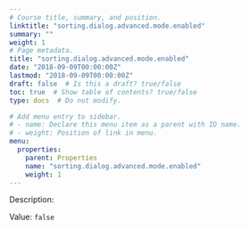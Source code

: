 ```yaml
---
# Course title, summary, and position.
linktitle: "sorting.dialog.advanced.mode.enabled"
summary: ""
weight: 1
# Page metadata.
title: "sorting.dialog.advanced.mode.enabled"
date: "2018-09-09T00:00:00Z"
lastmod: "2018-09-09T00:00:00Z"
draft: false  # Is this a draft? true/false
toc: true  # Show table of contents? true/false
type: docs  # Do not modify.

# Add menu entry to sidebar.
# - name: Declare this menu item as a parent with ID name.
# - weight: Position of link in menu.
menu:
  properties:
    parent: Properties
    name: "sorting.dialog.advanced.mode.enabled"
    weight: 1
---
```


Description: 


Value: `false`